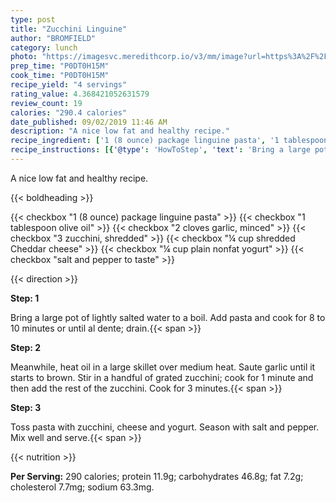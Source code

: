 ```yaml
---
type: post
title: "Zucchini Linguine"
author: "BROMFIELD"
category: lunch
photo: "https://imagesvc.meredithcorp.io/v3/mm/image?url=https%3A%2F%2Fimages.media-allrecipes.com%2Fuserphotos%2F1682546.jpg"
prep_time: "P0DT0H15M"
cook_time: "P0DT0H15M"
recipe_yield: "4 servings"
rating_value: 4.368421052631579
review_count: 19
calories: "290.4 calories"
date_published: 09/02/2019 11:46 AM
description: "A nice low fat and healthy recipe."
recipe_ingredient: ['1 (8 ounce) package linguine pasta', '1 tablespoon olive oil', '2 cloves garlic, minced', '3 zucchini, shredded', '¼ cup shredded Cheddar cheese', '¼ cup plain nonfat yogurt', 'salt and pepper to taste']
recipe_instructions: [{'@type': 'HowToStep', 'text': 'Bring a large pot of lightly salted water to a boil.  Add pasta and cook for 8 to 10 minutes or until al dente; drain.\n'}, {'@type': 'HowToStep', 'text': 'Meanwhile, heat oil in a large skillet over medium heat.  Saute garlic until it starts to brown.  Stir in a handful of grated zucchini;  cook for 1 minute and then add the rest of the zucchini.  Cook for 3 minutes.\n'}, {'@type': 'HowToStep', 'text': 'Toss pasta with zucchini, cheese and yogurt.  Season with salt and pepper.  Mix well and serve.\n'}]
---
```


A nice low fat and healthy recipe. 

{{< boldheading >}}

{{< checkbox "1 (8 ounce) package linguine pasta" >}}
{{< checkbox "1 tablespoon olive oil" >}}
{{< checkbox "2 cloves garlic, minced" >}}
{{< checkbox "3  zucchini, shredded" >}}
{{< checkbox "¼ cup shredded Cheddar cheese" >}}
{{< checkbox "¼ cup plain nonfat yogurt" >}}
{{< checkbox "salt and pepper to taste" >}}


{{< direction >}}

**Step: 1**

Bring a large pot of lightly salted water to a boil.  Add pasta and cook for 8 to 10 minutes or until al dente; drain.{{< span >}}

**Step: 2**

Meanwhile, heat oil in a large skillet over medium heat.  Saute garlic until it starts to brown.  Stir in a handful of grated zucchini;  cook for 1 minute and then add the rest of the zucchini.  Cook for 3 minutes.{{< span >}}

**Step: 3**

Toss pasta with zucchini, cheese and yogurt.  Season with salt and pepper.  Mix well and serve.{{< span >}}

{{< nutrition >}}

**Per Serving:** 290 calories; protein 11.9g; carbohydrates 46.8g; fat 7.2g; cholesterol 7.7mg; sodium 63.3mg.